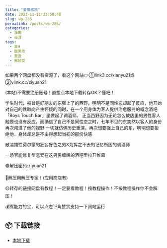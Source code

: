 ```yaml
---
title: "爱情感质"
date: 2023-11-11T23:50:48
slug: wp-286
permalink: /posts/wp-286/
categories:
  - 漫画
  - 日漫
tags:
  - 高H
  - 腹黑攻
  - 重逢
  - 傲娇受
---
```


如果两个网盘都没有资源了，看这个网站👉①link3.cc/xianyu21或②vlink.cc/ziyuan21

(本站)不需要注册账号！直接点本地下载转存OK？懂吧！

学生时代，被曾是好朋友的东强上了的西野。明明不是同性恋却起了反应，他开始对自己的性取向产生怀疑的同时，在一个用身体为客人提供治愈服务的概念酒吧「Boys Touch Bar」里做起了调酒师。 正当西野因为无论怎么被店里的男性客人触摸也没有反应，而确信了自己不是同性恋之时，七年不见的东突然以客人的身份再次闯进了他的视野 一切就仿佛历史重演，再次想要强上自己的东，明明想要拒绝他，身体却总是不由得想起当初的那份快感

散溢雄性荷尔蒙的狂妄好色之男X为挥之不去的记忆所困的调酒师

一场官能修复型恋爱在这男男缠绵的酒吧里拉开帷幕

🟢解压密码:ziyuan21

🔵解压用解压专家！(应用商店有)

🟡转存的链接网盘有教程！一定要看教程！按教程操作！不按教程操作你不会解压！

💰🈶能力的宝，可以点左下角赞赏支持一下网站运行

## 📦 下载链接
- [本地下载](https://blziyuan21.com/pay-download/286?key=d3ab50325c&down_id=0)

